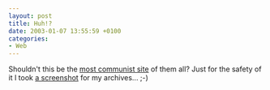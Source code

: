 ```yaml
---
layout: post
title: Huh!?
date: 2003-01-07 13:55:59 +0100
categories:
- Web
---
```

Shouldn't this be the <a href="http://www.cccw.ro" title="What the hell!?">most communist site</a> of them all? Just for the safety of it I took <a href="http://www.rusiczki.net/blog/blogpics/cccw_ro_fucked.php" onclick="window.open('http://www.rusiczki.net/blog/blogpics/cccw_ro_fucked.php','popup','width=1045,height=824,scrollbars=no,resizable=no,toolbar=no,directories=no,location=no,menubar=no,status=no,left=0,top=0'); return false">a screenshot</a> for my archives... ;-)

